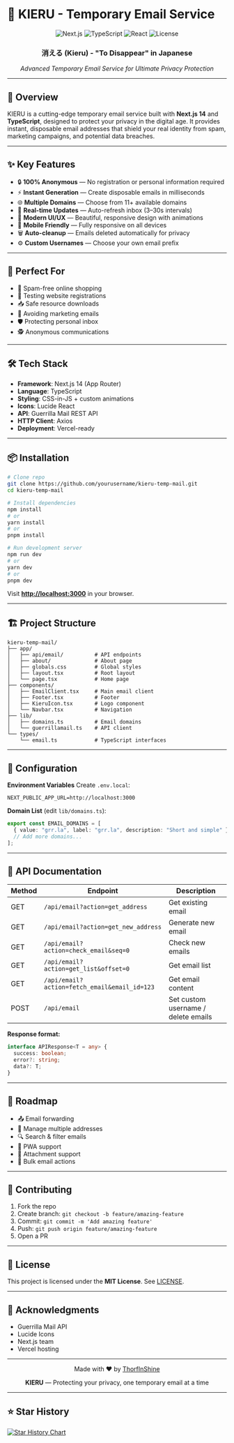 # 🌟 KIERU - Temporary Email Service

<div align="center">
  <img src="https://img.shields.io/badge/Next.js-14-black?style=for-the-badge&logo=next.js" alt="Next.js">
  <img src="https://img.shields.io/badge/TypeScript-007ACC?style=for-the-badge&logo=typescript&logoColor=white" alt="TypeScript">
  <img src="https://img.shields.io/badge/React-20232A?style=for-the-badge&logo=react&logoColor=61DAFB" alt="React">
  <img src="https://img.shields.io/badge/License-MIT-green?style=for-the-badge" alt="License">
</div>

<div align="center">
  <h3>消える (Kieru) - "To Disappear" in Japanese</h3>
  <p><em>Advanced Temporary Email Service for Ultimate Privacy Protection</em></p>
</div>

---

## 🚀 Overview

KIERU is a cutting-edge temporary email service built with **Next.js 14** and **TypeScript**, designed to protect your privacy in the digital age. It provides instant, disposable email addresses that shield your real identity from spam, marketing campaigns, and potential data breaches.

---

## ✨ Key Features

* 🔒 **100% Anonymous** — No registration or personal information required
* ⚡ **Instant Generation** — Create disposable emails in milliseconds
* 🌐 **Multiple Domains** — Choose from 11+ available domains
* 🔄 **Real-time Updates** — Auto-refresh inbox (3–30s intervals)
* 🎨 **Modern UI/UX** — Beautiful, responsive design with animations
* 📱 **Mobile Friendly** — Fully responsive on all devices
* 🗑️ **Auto-cleanup** — Emails deleted automatically for privacy
* ⚙️ **Custom Usernames** — Choose your own email prefix

---

## 🎯 Perfect For

* 🛒 Spam-free online shopping
* 🧪 Testing website registrations
* 📥 Safe resource downloads
* 🚫 Avoiding marketing emails
* 🛡️ Protecting personal inbox
* 🕵️ Anonymous communications

---

## 🛠️ Tech Stack

* **Framework**: Next.js 14 (App Router)
* **Language**: TypeScript
* **Styling**: CSS-in-JS + custom animations
* **Icons**: Lucide React
* **API**: Guerrilla Mail REST API
* **HTTP Client**: Axios
* **Deployment**: Vercel-ready

---

## 📦 Installation

```bash
# Clone repo
git clone https://github.com/yourusername/kieru-temp-mail.git
cd kieru-temp-mail

# Install dependencies
npm install
# or
yarn install
# or
pnpm install

# Run development server
npm run dev
# or
yarn dev
# or
pnpm dev
```

Visit **[http://localhost:3000](http://localhost:3000)** in your browser.

---

## 🏗️ Project Structure

```
kieru-temp-mail/
├── app/
│   ├── api/email/          # API endpoints
│   ├── about/              # About page
│   ├── globals.css         # Global styles
│   ├── layout.tsx          # Root layout
│   └── page.tsx            # Home page
├── components/
│   ├── EmailClient.tsx     # Main email client
│   ├── Footer.tsx          # Footer
│   ├── KieruIcon.tsx       # Logo component
│   └── Navbar.tsx          # Navigation
├── lib/
│   ├── domains.ts          # Email domains
│   └── guerrillamail.ts    # API client
└── types/
    └── email.ts            # TypeScript interfaces
```

---

## 🔧 Configuration

**Environment Variables**
Create `.env.local`:

```env
NEXT_PUBLIC_APP_URL=http://localhost:3000
```

**Domain List** (edit `lib/domains.ts`):

```ts
export const EMAIL_DOMAINS = [
  { value: "grr.la", label: "grr.la", description: "Short and simple" },
  // Add more domains...
];
```

---

## 📄 API Documentation

| Method | Endpoint                                     | Description                         |
| ------ | -------------------------------------------- | ----------------------------------- |
| GET    | `/api/email?action=get_address`              | Get existing email                  |
| GET    | `/api/email?action=get_new_address`          | Generate new email                  |
| GET    | `/api/email?action=check_email&seq=0`        | Check new emails                    |
| GET    | `/api/email?action=get_list&offset=0`        | Get email list                      |
| GET    | `/api/email?action=fetch_email&email_id=123` | Get email content                   |
| POST   | `/api/email`                                 | Set custom username / delete emails |

**Response format:**

```ts
interface APIResponse<T = any> {
  success: boolean;
  error?: string;
  data?: T;
}
```

---

## 🎯 Roadmap

* 📤 Email forwarding
* 📂 Manage multiple addresses
* 🔍 Search & filter emails
* 📱 PWA support
* 📎 Attachment support
* 🧹 Bulk email actions

---

## 🤝 Contributing

1. Fork the repo
2. Create branch: `git checkout -b feature/amazing-feature`
3. Commit: `git commit -m 'Add amazing feature'`
4. Push: `git push origin feature/amazing-feature`
5. Open a PR

---

## 📜 License

This project is licensed under the **MIT License**. See [LICENSE](./LICENSE).

---

## 🙏 Acknowledgments

* Guerrilla Mail API
* Lucide Icons
* Next.js team
* Vercel hosting

---

<div align="center">
  <p>Made with ❤️ by <a href="https://github.com/yourusername">ThorfInShine</a></p>
  <p><strong>KIERU</strong> — Protecting your privacy, one temporary email at a time</p>
</div>

---

## ⭐ Star History

[![Star History Chart](https://api.star-history.com/svg?repos=yourusername/kieru-temp-mail\&type=Date)](https://star-history.com/#yourusername/kieru-temp-mail&Date)
